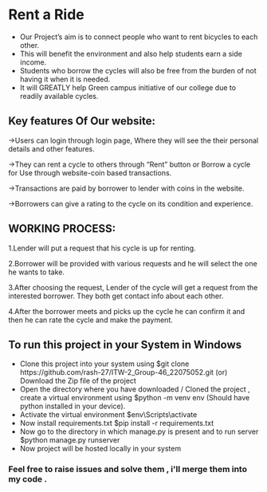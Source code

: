 <h1>Rent a Ride</h1>
<ul>
<li>Our Project’s aim is to connect people who want to rent bicycles to each other.</li>

<li>This will benefit the environment and also help students earn a side income.</li>

<li>Students who borrow the cycles will also be free from the burden of not having it when it is needed.</li>

<li>It will GREATLY help Green campus initiative of our college due to readily available cycles.</li>

</ul>
<h2>Key features Of Our website:</h2>

->Users can login through login page, Where they will see the their personal details and other features.

->They can rent a cycle to others through “Rent” button or Borrow a cycle for Use through website-coin based transactions.

->Transactions are paid by borrower to lender with coins in the website.

->Borrowers can give a rating to the cycle on its condition and experience.

<h2>WORKING PROCESS:</h2>

1.Lender will put a request that his cycle is up for renting.

2.Borrower will be provided with various requests and he will select the one he wants to take.

3.After choosing the request, Lender of the cycle will get a request from the interested borrower. They both get contact info about each other.

4.After the borrower meets and picks up the cycle he can confirm it and then he can rate the cycle and make the payment.

<h2>To run this project in your System in Windows </h2>
<ul>
  <li>Clone this project into your system using $git clone https://github.com/rash-27/ITW-2_Group-46_22075052.git (or) Download the Zip file of the project </li>
  <li>Open the directory where you have downloaded / Cloned the project , create a virtual environment using $python -m venv env (Should have python installed in your device). </li>
  <li>Activate the virtual environment $env\Scripts\activate</li>
  <li>Now install requirements.txt $pip install -r requirements.txt </li>
  <li>Now go to the directory in which manage.py is present and to run server $python manage.py runserver </li>
  <li>Now project will be hosted locally in your system </li>
</ul>
<h3>Feel free to raise issues and solve them , i'll merge them into my code .</h3>
